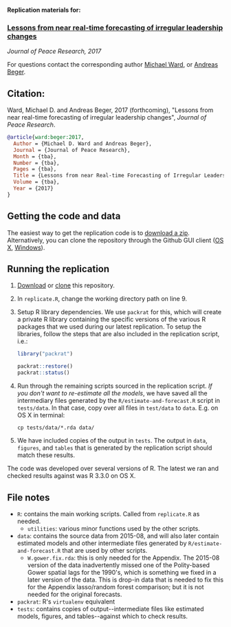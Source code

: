 **Replication materials for:**

### [Lessons from near real-time forecasting of irregular leadership changes](link)

*Journal of Peace Research, 2017*

For questions contact the corresponding author [Michael Ward](mailto:michael.don.ward@gmail.com), or [Andreas Beger](adbeger@gmail.com).

## Citation:

Ward, Michael D. and Andreas Beger, 2017 (forthcoming), "Lessons from near real-time forecasting of irregular leadership changes", *Journal of Peace Research*. 

```bibtex
@article{ward:beger:2017,
  Author = {Michael D. Ward and Andreas Beger},
  Journal = {Journal of Peace Research},
  Month = {tba},
  Number = {tba},
  Pages = {tba},
  Title = {Lessons from near Real-time Forecasting of Irregular Leadership Changes},
  Volume = {tba},
  Year = {2017}
}
```

## Getting the code and data

The easiest way to get the replication code is to [download a zip](https://github.com/andybega/rap-ensemble-forecasting/archive/master.zip). Alternatively, you can clone the repository through the Github GUI client ([OS X](https://mac.github.com/), [Windows](https://windows.github.com/)).


## Running the replication

1. [Download](https://github.com/andybega/jpr-forecasting-lessons/archive/master.zip) or [clone](github-mac://openRepo/https://github.com/andybega/jpr-forecasting-lessons) this repository. 

2. In `replicate.R`, change the working directory path on line 9.

3. Setup R library dependencies. We use `packrat` for this, which will create a private R library containing the specific versions of the various R packages that we used during our latest replication. To setup the libraries, follow the steps that are also included in the replication script, i.e.:

    ```r
    library("packrat")
    
    packrat::restore()
    packrat::status()
    ```

4. Run through the remaining scripts sourced in the replication script. *If you don't want to re-estimate all the models*, we have saved all the intermediary files generated by the `R/estimate-and-forecast.R` script in `tests/data`. In that case, copy over all files in `test/data` to `data`. E.g. on OS X in terminal: 

    ```shell
    cp tests/data/*.rda data/
    ```

5. We have included copies of the output in `tests`. The output in `data`, `figures`, and `tables` that is generated by the replication script should match these results. 

The code was developed over several versions of R. The latest we ran and checked results against was R 3.3.0 on OS X.


## File notes

- `R`: contains the main working scripts. Called from `replicate.R` as needed. 
    - `utilities`: various minor functions used by the other scripts.
- `data`: contains the source data from 2015-08, and will also later contain estimated models and other intermediate files generated by `R/estimate-and-forecast.R` that are used by other scripts. 
    - `W.gower.fix.rda`: this is only needed for the Appendix. The 2015-08 version of the data inadvertently missed one of the Polity-based Gower spatial lags for the 1990's, which is something we fixed in a later version of the data. This is drop-in data that is needed to fix this for the Appendix lasso/random forest comparison; but it is not needed for the original forecasts. 
- `packrat`: R's `virtualenv` equivalent
- `tests`: contains copies of output--intermediate files like estimated models, figures, and tables--against which to check results. 




